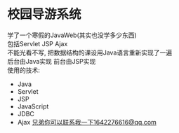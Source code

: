 # 校园导游系统

学了一个寒假的JavaWeb(其实也没学多少东西)  
包括Servlet JSP Ajax  
不能光看不写, 把数据结构的课设用Java语言重新实现了一遍  
后台由Java实现 前台由JSP实现  
使用的技术:  
  * Java
  * Servlet
  * JSP
  * JavaScript
  * JDBC
  * Ajax
兄弟你可以联系我一下1642276616@qq.com
